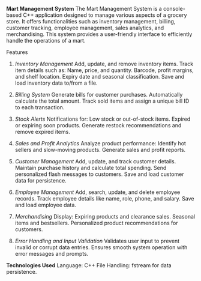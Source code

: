 **Mart Management System**
The Mart Management System is a console-based C++ application designed to manage various aspects of a grocery store. It offers functionalities such as inventory management, billing, customer tracking, employee management, sales analytics, and merchandising. This system provides a user-friendly interface to efficiently handle the operations of a mart.

Features
1. *Inventory Management*
Add, update, and remove inventory items.
Track item details such as:
Name, price, and quantity.
Barcode, profit margins, and shelf location.
Expiry date and seasonal classification.
Save and load inventory data to/from a file.

2. *Billing System*
Generate bills for customer purchases.
Automatically calculate the total amount.
Track sold items and assign a unique bill ID to each transaction.

3. *Stock Alerts*
Notifications for:
Low stock or out-of-stock items.
Expired or expiring soon products.
Generate restock recommendations and remove expired items.

4. *Sales and Profit Analytics*
Analyze product performance:
Identify hot sellers and slow-moving products.
Generate sales and profit reports.

5. *Customer Management*
Add, update, and track customer details.
Maintain purchase history and calculate total spending.
Send personalized flash messages to customers.
Save and load customer data for persistence.

6. *Employee Management*
Add, search, update, and delete employee records.
Track employee details like name, role, phone, and salary.
Save and load employee data.

7. *Merchandising*
Display:
Expiring products and clearance sales.
Seasonal items and bestsellers.
Personalized product recommendations for customers.

8. *Error Handling and Input Validation*
Validates user input to prevent invalid or corrupt data entries.
Ensures smooth system operation with error messages and prompts.

**Technologies Used**
Language: C++
File Handling: fstream for data persistence.

